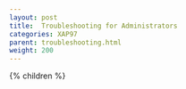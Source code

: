 ```yaml
---
layout: post
title:  Troubleshooting for Administrators
categories: XAP97
parent: troubleshooting.html
weight: 200
---
```


{% children %}

